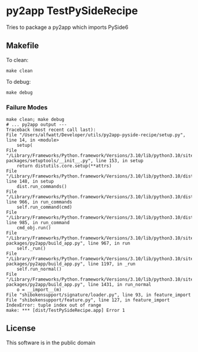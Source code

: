 # py2app TestPySideRecipe

Tries to package a py2app which imports PySide6

## Makefile

To clean:

	make clean
	
To debug:

	make debug
	
### Failure Modes

	make clean; make debug
	# ... py2app output ---
	Traceback (most recent call last):
  	File "/Users/alfwatt/Developer/utils/py2app-pyside-recipe/setup.py", line 14, in <module>
    	setup(
  	File "/Library/Frameworks/Python.framework/Versions/3.10/lib/python3.10/site-packages/setuptools/__init__.py", line 153, in setup
    	return distutils.core.setup(**attrs)
  	File "/Library/Frameworks/Python.framework/Versions/3.10/lib/python3.10/distutils/core.py", line 148, in setup
    	dist.run_commands()
  	File "/Library/Frameworks/Python.framework/Versions/3.10/lib/python3.10/distutils/dist.py", line 966, in run_commands
    	self.run_command(cmd)
  	File "/Library/Frameworks/Python.framework/Versions/3.10/lib/python3.10/distutils/dist.py", line 985, in run_command
    	cmd_obj.run()
  	File "/Library/Frameworks/Python.framework/Versions/3.10/lib/python3.10/site-packages/py2app/build_app.py", line 967, in run
    	self._run()
  	File "/Library/Frameworks/Python.framework/Versions/3.10/lib/python3.10/site-packages/py2app/build_app.py", line 1197, in _run
    	self.run_normal()
  	File "/Library/Frameworks/Python.framework/Versions/3.10/lib/python3.10/site-packages/py2app/build_app.py", line 1431, in run_normal
    	o = __import__(m)
  	File "shibokensupport/signature/loader.py", line 93, in feature_import
  	File "shibokensupport/feature.py", line 127, in feature_import
	IndexError: tuple index out of range
	make: *** [dist/TestPySideRecipe.app] Error 1

## License

This software is in the public domain
